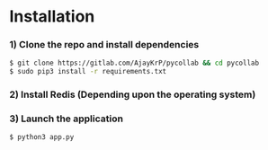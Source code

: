# Installation

### 1) Clone the repo and install dependencies
```bash
$ git clone https://gitlab.com/AjayKrP/pycollab && cd pycollab
$ sudo pip3 install -r requirements.txt
```
### 2) Install Redis (Depending upon the operating system)
### 3) Launch the application 

```
$ python3 app.py
```

